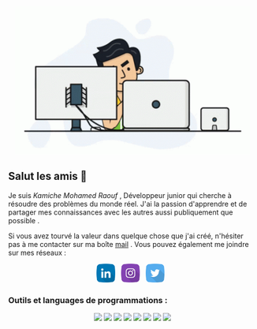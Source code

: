<p align='center'>
  <img height="300" alt="gif" src="https://github.com/Raoufkam/Raoufkam/blob/main/ZZ.gif?raw=true">
</p>


## Salut les amis 👋

Je suis *Kamiche Mohamed Raouf* , Développeur junior qui cherche à résoudre des problèmes du monde réel. J'ai la passion d'apprendre et de partager mes connaissances avec les autres aussi publiquement que possible .

Si vous avez tourvé la valeur dans quelque chose que j'ai créé, n'hésiter pas à me contacter sur ma boîte [mail](kamicheraouf2001@gmail.com) . Vous pouvez également me joindre sur mes réseaux :

<p align='center'>
  <a href="https://www.linkedin.com/in/mohamed-kamiche-63294a243/"><img height="38" src="https://github.com/Raoufkam/Raoufkam/blob/main/LinkedIn.png?raw=true"></a>&nbsp;&nbsp;
  <a href="https://www.instagram.com/foufouuu__/"><img height="38" src="https://github.com/Raoufkam/Raoufkam/blob/main/Instagram.png?raw=true"></a>&nbsp;&nbsp;
  <a href="https://mobile.twitter.com/raouf64134658"><img height="38" src="https://github.com/Raoufkam/Raoufkam/blob/main/Twitter.png?raw=true"></a>&nbsp;&nbsp;
</p>

### Outils et languages de programmations :
<p align='center'>
  <img height='35' src="https://cdn.jsdelivr.net/gh/devicons/devicon/icons/c/c-original.svg" />
  <img height='35' src="https://cdn.jsdelivr.net/gh/devicons/devicon/icons/java/java-original.svg" />
  <img height='35' src="https://cdn.jsdelivr.net/gh/devicons/devicon/icons/python/python-original-wordmark.svg" />  
  <img height='35' src="https://cdn.jsdelivr.net/gh/devicons/devicon/icons/html5/html5-original-wordmark.svg" />
  <img height='35' src="https://cdn.jsdelivr.net/gh/devicons/devicon/icons/css3/css3-original-wordmark.svg" />
  <img height='33' src="https://cdn.jsdelivr.net/gh/devicons/devicon/icons/unix/unix-original.svg" />
  <img height='33' src="https://cdn.jsdelivr.net/gh/devicons/devicon/icons/photoshop/photoshop-line.svg" />
  <img height='33' src="https://cdn.jsdelivr.net/gh/devicons/devicon/icons/illustrator/illustrator-line.svg" />        
</p>
